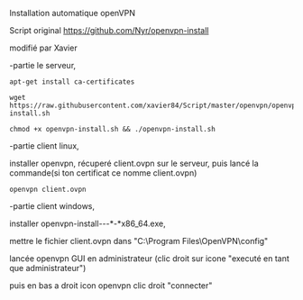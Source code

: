 Installation automatique openVPN


Script original https://github.com/Nyr/openvpn-install

modifié par Xavier



-partie le serveur,


```
apt-get install ca-certificates

wget https://raw.githubusercontent.com/xavier84/Script/master/openvpn/openvpn-install.sh

chmod +x openvpn-install.sh && ./openvpn-install.sh
```



-partie client linux,


installer openvpn, récuperé client.ovpn sur le serveur, puis lancé la commande(si ton certificat ce nomme client.ovpn)

```
openvpn client.ovpn
```



-partie client windows,


installer openvpn-install-*-*-*-*x86_64.exe,

mettre le fichier client.ovpn dans "C:\Program Files\OpenVPN\config"

lancée openvpn GUI en administrateur (clic droit sur icone "executé en tant que administrateur")

puis en bas a droit icon openvpn clic droit "connecter"
